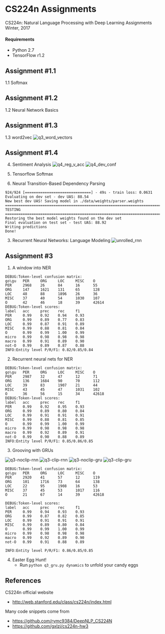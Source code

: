 # CS224n Assignments   
CS224n: Natural Language Processing with Deep Learning Assignments Winter, 2017

#### Requirements
* Python 2.7
* TensorFlow r1.2


## Assignment #1.1

1.1 Softmax

## Assignment #1.2

1.2 Neural Network Basics

## Assignment #1.3

1.3 word2vec
![q3_word_vectors](http://wx2.sinaimg.cn/large/006Fmjmcly1fgydqi2vq4j30m80godgi.jpg)

## Assignment #1.4
4. Sentiment Analysis
![q4_reg_v_acc](http://wx1.sinaimg.cn/large/006Fmjmcly1fgydrwwnsbj30m80godgn.jpg)
![q4_dev_conf](http://wx1.sinaimg.cn/large/006Fmjmcly1fgydrmd0wtj30m80gojrx.jpg)





1. Tensorflow Softmax
2. Neural Transition-Based Dependency Parsing

```
924/924 [==============================] - 49s - train loss: 0.0631    
Evaluating on dev set - dev UAS: 88.54
New best dev UAS! Saving model in ./data/weights/parser.weights
================================================================================
TESTING
================================================================================
Restoring the best model weights found on the dev set
Final evaluation on test set - test UAS: 88.92
Writing predictions
Done!
```

3. Recurrent Neural Networks: Language Modeling
![unrolled_rnn](http://wx3.sinaimg.cn/large/006Fmjmcly1fgzqfm9p4xj30p60bbdgu.jpg)

## Assignment #3

1. A window into NER

```
DEBUG:Token-level confusion matrix:
go\gu   PER     ORG     LOC     MISC    O    
PER     2968    26      84      16      55   
ORG     147     1621    131     65      128  
LOC     48      88      1896    26      36   
MISC    37      40      54      1030    107  
O       42      46      18      39      42614
DEBUG:Token-level scores:
label   acc     prec    rec     f1   
PER     0.99    0.92    0.94    0.93 
ORG     0.99    0.89    0.77    0.83 
LOC     0.99    0.87    0.91    0.89 
MISC    0.99    0.88    0.81    0.84 
O       0.99    0.99    1.00    0.99 
micro   0.99    0.98    0.98    0.98 
macro   0.99    0.91    0.89    0.90 
not-O   0.99    0.89    0.87    0.88 
INFO:Entity level P/R/F1: 0.82/0.85/0.84
```

2. Recurrent neural nets for NER

```
DEBUG:Token-level confusion matrix:
go\gu   PER     ORG     LOC     MISC    O    
PER     2987    32      47      12      71   
ORG     136     1684    90      70      112  
LOC     39      83      1907    21      44   
MISC    43      45      47      1031    102  
O       36      56      15      34      42618
DEBUG:Token-level scores:
label   acc     prec    rec     f1   
PER     0.99    0.92    0.95    0.93 
ORG     0.99    0.89    0.80    0.84 
LOC     0.99    0.91    0.91    0.91 
MISC    0.99    0.88    0.81    0.85 
O       0.99    0.99    1.00    0.99 
micro   0.99    0.98    0.98    0.98 
macro   0.99    0.92    0.89    0.91 
not-O   0.99    0.90    0.88    0.89 
INFO:Entity level P/R/F1: 0.85/0.86/0.85
```

3. Grooving with GRUs

![q3-noclip-rnn](http://wx2.sinaimg.cn/large/006Fmjmcly1fh6mpycoobj30hs0dcmxt.jpg)
![q3-clip-rnn](http://wx1.sinaimg.cn/large/006Fmjmcly1fh6mq3kxzqj30hs0dcdgh.jpg)
![q3-noclip-gru](http://wx2.sinaimg.cn/large/006Fmjmcly1fh6mq9pbitj30hs0dcgmc.jpg)
![q3-clip-gru](http://wx2.sinaimg.cn/large/006Fmjmcly1fh6mqdhyb7j30hs0dcjs6.jpg)

```
DEBUG:Token-level confusion matrix:
go\gu	PER  	ORG  	LOC  	MISC 	O    
PER  	2920 	41   	57   	12   	119  
ORG  	101  	1716 	73   	64   	138  
LOC  	22   	95   	1908 	16   	53   
MISC 	37   	45   	53   	1017 	116  
O    	21   	67   	14   	39   	42618

DEBUG:Token-level scores:
label	acc  	prec 	rec  	f1   
PER  	0.99 	0.94 	0.93 	0.93 
ORG  	0.99 	0.87 	0.82 	0.85 
LOC  	0.99 	0.91 	0.91 	0.91 
MISC 	0.99 	0.89 	0.80 	0.84 
O    	0.99 	0.99 	1.00 	0.99 
micro	0.99 	0.98 	0.98 	0.98 
macro	0.99 	0.92 	0.89 	0.90 
not-O	0.99 	0.91 	0.88 	0.89 

INFO:Entity level P/R/F1: 0.86/0.85/0.85
```

4. Easter Egg Hunt!
    - Run `python q3_gru.py dynamics` to unfold your candy eggs


## References

CS224n official website

* http://web.stanford.edu/class/cs224n/index.html

Many code snippets come from

* https://github.com/rymc9384/DeepNLP_CS224N
* https://github.com/gxlzj/cs224n-hw3​


